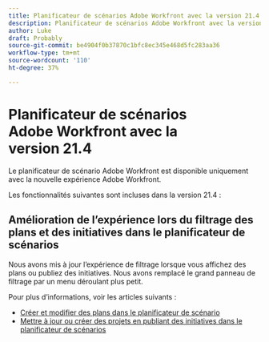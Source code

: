 ```yaml
---
title: Planificateur de scénarios Adobe Workfront avec la version 21.4
description: Planificateur de scénarios Adobe Workfront avec la version 21.4
author: Luke
draft: Probably
source-git-commit: be4904f0b37870c1bfc8ec345e468d5fc283aa36
workflow-type: tm+mt
source-wordcount: '110'
ht-degree: 37%

---
```


# Planificateur de scénarios Adobe Workfront avec la version 21.4

Le planificateur de scénario Adobe Workfront est disponible uniquement avec la nouvelle expérience Adobe Workfront.

Les fonctionnalités suivantes sont incluses dans la version 21.4 :

## Amélioration de l’expérience lors du filtrage des plans et des initiatives dans le planificateur de scénarios

Nous avons mis à jour l’expérience de filtrage lorsque vous affichez des plans ou publiez des initiatives. Nous avons remplacé le grand panneau de filtrage par un menu déroulant plus petit.

Pour plus d’informations, voir les articles suivants :

* [Créer et modifier des plans dans le planificateur de scénario](../../../scenario-planner/create-and-edit-plans.md)
* [Mettre à jour ou créer des projets en publiant des initiatives dans le planificateur de scénarios](../../../scenario-planner/publish-scenarios-update-projects.md)

